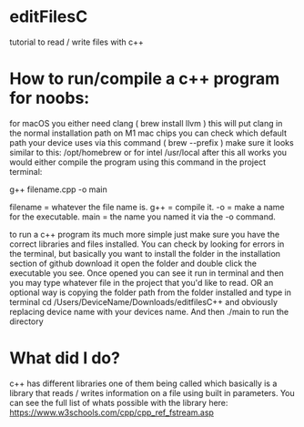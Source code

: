 # editFilesC
tutorial to read / write files with c++

# How to run/compile a c++ program for noobs:

for macOS you either need clang ( brew install llvm ) this will put clang in the normal installation path on M1 mac chips you can check which default path your device uses via this command ( brew --prefix ) make sure it looks similar to this: /opt/homebrew or for intel /usr/local after this all works you would either compile the program using this command in the project terminal:

 g++ filename.cpp -o main 

filename = whatever the file name is.
g++ = compile it.
-o = make a name for the executable.
main = the name you named it via the -o command.

to run a c++ program its much more simple just make sure you have the correct libraries and files installed. You can check by looking for errors in the terminal, but basically you want to install the folder in the installation section of github download it open the folder and double click the executable you see. Once opened you can see it run in terminal and then you may type whatever file in the project that you'd like to read. OR an optional way is copying the folder path from the folder installed and type in terminal cd /Users/DeviceName/Downloads/editfilesC++ and obviously replacing device name with your devices name. And then ./main to run the directory

# What did I do?
c++ has different libraries one of them being called <fstream> which basically is a library that reads / writes information on a file using built in parameters.
You can see the full list of whats possible with the library here: https://www.w3schools.com/cpp/cpp_ref_fstream.asp
